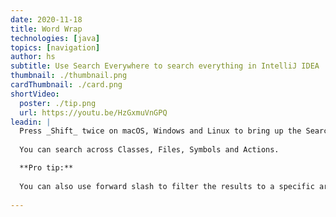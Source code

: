 ```yaml
---
date: 2020-11-18
title: Word Wrap
technologies: [java]
topics: [navigation]
author: hs
subtitle: Use Search Everywhere to search everything in IntelliJ IDEA
thumbnail: ./thumbnail.png
cardThumbnail: ./card.png
shortVideo:
  poster: ./tip.png
  url: https://youtu.be/HzGxmuVnGPQ  
leadin: |
  Press _Shift_ twice on macOS, Windows and Linux to bring up the Search Everywhere dialog.
  
  You can search across Classes, Files, Symbols and Actions. 

  **Pro tip:**
  
  You can also use forward slash to filter the results to a specific area, such as _/editor_.
  
---
```

